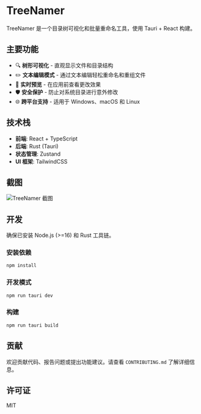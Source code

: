 # TreeNamer

TreeNamer 是一个目录树可视化和批量重命名工具，使用 Tauri + React 构建。

## 主要功能

- 🔍 **树形可视化** - 直观显示文件和目录结构
- ✏️ **文本编辑模式** - 通过文本编辑轻松重命名和重组文件
- 🔄 **实时预览** - 在应用前查看更改效果
- 🛡️ **安全保护** - 防止对系统目录进行意外修改
- 🌐 **跨平台支持** - 适用于 Windows、macOS 和 Linux

## 技术栈

- **前端**: React + TypeScript
- **后端**: Rust (Tauri)
- **状态管理**: Zustand
- **UI 框架**: TailwindCSS

## 截图

![TreeNamer 截图](./docs/images/screenshot.png)

## 开发

确保已安装 Node.js (>=16) 和 Rust 工具链。

### 安装依赖

```bash
npm install
```

### 开发模式

```bash
npm run tauri dev
```

### 构建

```bash
npm run tauri build
```

## 贡献

欢迎贡献代码、报告问题或提出功能建议。请查看 `CONTRIBUTING.md` 了解详细信息。

## 许可证

MIT
